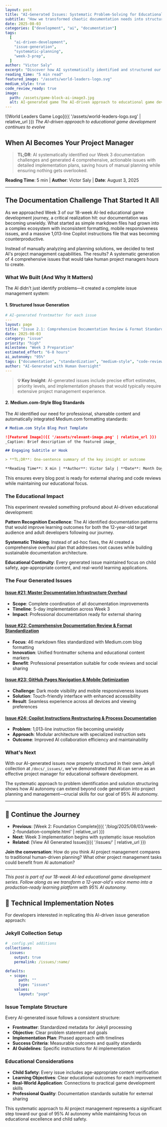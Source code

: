 ```yaml
---
layout: post
title: "AI-Generated Issues: Systematic Problem-Solving for Educational Game Development"
subtitle: "How we transformed chaotic documentation needs into structured, actionable issues before Week 3"
date: 2025-08-03
categories: ["development", "ai", "documentation"]
tags:
  [
    "ai-driven-development",
    "issue-generation",
    "systematic-planning",
    "week-3-prep",
  ]
author: "Victor Saly"
excerpt: "Discover how AI systematically identified and structured our Week 3 documentation challenges into actionable issues, demonstrating the power of AI-driven project management in educational software development."
reading_time: "5 min read"
featured_image: "/assets/world-leaders-logo.svg"
medium_style: true
code_review_ready: true
image:
  path: /assets/game-block-ai-image3.jpg
  alt: AI-generated game The AI-driven approach to educational game development continues to evolve
---
```


![World Leaders Game Logo]({{ '/assets/world-leaders-logo.svg' | relative_url }})
_The AI-driven approach to educational game development continues to evolve_

## When AI Becomes Your Project Manager

> **TL;DR**: AI systematically identified our Week 3 documentation challenges and generated 4 comprehensive, actionable issues with detailed implementation plans, saving hours of manual planning while ensuring nothing gets overlooked.

**Reading Time**: 5 min | **Author**: Victor Saly | **Date**: August 3, 2025

---

## The Documentation Challenge That Started It All

As we approached Week 3 of our 18-week AI-led educational game development journey, a critical realization hit: our documentation was becoming unwieldy. What started as simple markdown files had grown into a complex ecosystem with inconsistent formatting, mobile responsiveness issues, and a massive 1,013-line Copilot instructions file that was becoming counterproductive.

Instead of manually analyzing and planning solutions, we decided to test AI's project management capabilities. The results? A systematic generation of 4 comprehensive issues that would take human project managers hours to create.

### What We Built (And Why It Matters)

The AI didn't just identify problems—it created a complete issue management system:

#### 1. **Structured Issue Generation**

```yaml
# AI-generated frontmatter for each issue
---
layout: page
title: "Issue 2.1: Comprehensive Documentation Review & Format Standardization"
date: 2025-08-03
category: "issue"
priority: "high"
milestone: "Week 3 Preparation"
estimated_effort: "6-8 hours"
ai_autonomy: "95%"
tags: ["documentation", "standardization", "medium-style", "code-review"]
author: "AI-Generated with Human Oversight"
---
```

> **💡 Key Insight**: AI-generated issues include precise effort estimates, priority levels, and implementation phases that would typically require extensive project management experience.

#### 2. **Medium.com-Style Blog Standards**

The AI identified our need for professional, shareable content and automatically integrated Medium.com formatting standards:

```markdown
# Medium.com Style Blog Post Template

![Featured Image]({{ '/assets/relevant-image.png' | relative_url }})
_Caption: Brief description of the featured image_

## Engaging Subtitle or Hook

> **TL;DR**: One-sentence summary of the key insight or outcome

**Reading Time**: X min | **Author**: Victor Saly | **Date**: Month Day, Year
```

This ensures every blog post is ready for external sharing and code reviews while maintaining our educational focus.

### The Educational Impact

This experiment revealed something profound about AI-driven educational development:

**Pattern Recognition Excellence**: The AI identified documentation patterns that would improve learning outcomes for both the 12-year-old target audience and adult developers following our journey.

**Systematic Thinking**: Instead of ad-hoc fixes, the AI created a comprehensive overhaul plan that addresses root causes while building sustainable documentation architecture.

**Educational Continuity**: Every generated issue maintained focus on child safety, age-appropriate content, and real-world learning applications.

### The Four Generated Issues

#### [Issue #21: Master Documentation Infrastructure Overhaul](https://github.com/victorsaly/WorldLeadersGame/issues/21)

- **Scope**: Complete coordination of all documentation improvements
- **Timeline**: 5-day implementation across Week 3
- **Impact**: Professional documentation ready for external sharing

#### [Issue #22: Comprehensive Documentation Review & Format Standardization](https://github.com/victorsaly/WorldLeadersGame/issues/22)

- **Focus**: 46 markdown files standardized with Medium.com blog formatting
- **Innovation**: Unified frontmatter schema and educational content markers
- **Benefit**: Professional presentation suitable for code reviews and social sharing

#### [Issue #23: GitHub Pages Navigation & Mobile Optimization](https://github.com/victorsaly/WorldLeadersGame/issues/23)

- **Challenge**: Dark mode visibility and mobile responsiveness issues
- **Solution**: Touch-friendly interface with enhanced accessibility
- **Result**: Seamless experience across all devices and viewing preferences

#### [Issue #24: Copilot Instructions Restructuring & Process Documentation](https://github.com/victorsaly/WorldLeadersGame/issues/24)

- **Problem**: 1,013-line instruction file becoming unwieldy
- **Approach**: Modular architecture with specialized instruction sets
- **Outcome**: Improved AI collaboration efficiency and maintainability

### What's Next

With our AI-generated issues now properly structured in their own Jekyll collection at `/docs/_issues/`, we've demonstrated that AI can serve as an effective project manager for educational software development.

The systematic approach to problem identification and solution structuring shows how AI autonomy can extend beyond code generation into project planning and management—crucial skills for our goal of 95% AI autonomy.

---

## 🔗 Continue the Journey

- **Previous**: [Week 2: Foundation Complete]({{ '/blog/2025/08/03/week-2-foundation-complete.html' | relative_url }})
- **Next**: Week 3 implementation begins with systematic issue resolution
- **Related**: [View All Generated Issues]({{ '/issues/' | relative_url }})

**Join the conversation**: How do you think AI project management compares to traditional human-driven planning? What other project management tasks could benefit from AI automation?

---

_This post is part of our 18-week AI-led educational game development series. Follow along as we transform a 12-year-old's voice memo into a production-ready learning platform with 95% AI autonomy._

## 🎯 Technical Implementation Notes

For developers interested in replicating this AI-driven issue generation approach:

### Jekyll Collection Setup

```yaml
# _config.yml additions
collections:
  issues:
    output: true
    permalink: /issues/:name/

defaults:
  - scope:
      path: ""
      type: "issues"
    values:
      layout: "page"
```

### Issue Template Structure

Every AI-generated issue follows a consistent structure:

- **Frontmatter**: Standardized metadata for Jekyll processing
- **Objective**: Clear problem statement and goals
- **Implementation Plan**: Phased approach with timelines
- **Success Criteria**: Measurable outcomes and quality standards
- **AI Guidelines**: Specific instructions for AI implementation

### Educational Considerations

- **Child Safety**: Every issue includes age-appropriate content verification
- **Learning Objectives**: Clear educational outcomes for each improvement
- **Real-World Application**: Connections to practical game development skills
- **Professional Quality**: Documentation standards suitable for external sharing

This systematic approach to AI project management represents a significant step toward our goal of 95% AI autonomy while maintaining focus on educational excellence and child safety.
